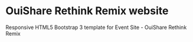 # OuiShare Rethink Remix website
Responsive HTML5 Bootstrap 3 template for Event Site - OuiShare Rethink Remix
